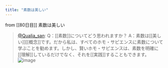 ```yaml
---
title: "素数は美しい"
---
```


from [[80日目]]
素数は美しい
> [@Qualia_san](https://twitter.com/Qualia_san/status/1633374641074106368?s=20): Q：[[素数]]についてどう思われますか？
> A：素数は[[美しい]][[概念]]です。だから私は、すべてのホモ・サピエンスに素数について学ぶことを勧めます。しかし、賢いホモ・サピエンスは、素数を明確に[[理解]]しているだけでなく、それを[[実践]]することもできます。
> ![image](https://pbs.twimg.com/media/FqrpiRpaAAA7wOa.png)

